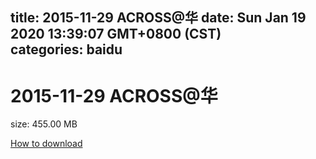 
title: 2015-11-29 ACROSS@华
date: Sun Jan 19 2020 13:39:07 GMT+0800 (CST)    
categories: baidu
---

# 2015-11-29 ACROSS@华
size: 455.00 MB
 
 

[How to download](https://bpcam.bemobtrk.com/go/2ceec3aa-1ca2-46d6-b9ff-aaa5c184517c?jno=2612)